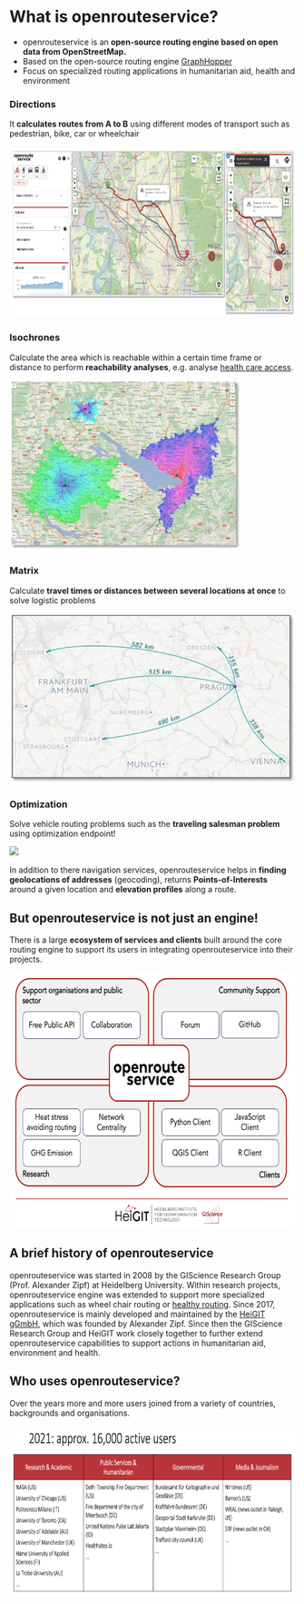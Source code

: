 # What is openrouteservice?

- openrouteservice is an **open-source routing engine based on open data from OpenStreetMap.**
- Based on the open-source routing engine [GraphHopper](www.graphhopper.com)
- Focus on specialized routing applications in humanitarian aid, health and environment


[comment]: # (|||)

### Directions 

It **calculates routes from A to B** using different modes of transport such as pedestrian, bike, car or wheelchair 

<img src="../img/clients.png" height="300px"></img>

[comment]: # (|||)

### Isochrones 

Calculate the area which is reachable within a certain time frame or distance to perform **reachability analyses**, e.g. analyse [health care access](../usecases/health_access.md).

<img src="../img/isochrones.png" height="300px"></img>

[comment]: # (|||)

### Matrix 

Calculate **travel times or distances between several locations at once** to solve logistic problems  

<img src="../img/matrix.png" height="300px"></img>

[comment]: # (|||)

### Optimization 

Solve vehicle routing problems such as the **traveling salesman problem** using optimization endpoint!

<img src="../img/optimization.png" height="300px"></img>

[comment]: # (|||)

In addition to there navigation services, openrouteservice helps in **finding geolocations of addresses** (geocoding), returns **Points-of-Interests** around a given location and **elevation profiles** along a route. 

[comment]: # (|||)

## But openrouteservice is not just an engine!

There is a large **ecosystem of services and clients** built around the core routing engine to support its users in integrating openrouteservice into their projects.

<img src="../img/ors_ecosystem.png" height="450px">

[comment]: # (|||)





## A brief history of openrouteservice

openrouteservice was started in 2008 by the GIScience Research Group (Prof. Alexander Zipf) at Heidelberg University. Within research projects, openrouteservice engine was extended to support more specialized applications such as wheel chair routing or [healthy routing](../usecases/green_routing.md). Since 2017, openrouteservice is mainly developed and maintained by the [HeiGIT gGmbH](www.heigit.org), which was founded by Alexander Zipf. Since then the GIScience Research Group and HeiGIT work closely together to further extend openrouteservice capabilities to support actions in humanitarian aid, environment and health.   

[comment]: # (|||)


## Who uses openrouteservice?

Over the years more and more users joined from a variety of countries, backgrounds and organisations.  

<img src="../img/users.png" height="300px"></img>

